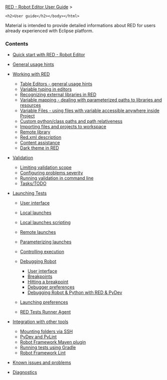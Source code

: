 <html>
<head>
<link href="PLUGINS_ROOT/org.robotframework.ide.eclipse.main.plugin.doc.user/help/style.css" rel="stylesheet" type="text/css"/>
</head>
<body>
<a href="..\index.html">RED - Robot Editor User Guide</a> &gt; 

	<h2>User guide</h2></body></html>

Material is intended to provide detailed informations about RED for users already experienced with 	Eclipse platform.	

### Contents

*   [Quick start with RED - Robot Editor](quick_start.md)
*   [General usage hints](general.md)
*   [Working with RED](working_with_red.md)
    
    *   [Table Editors - general usage hints](working_with_red\table_general.md)
    *   [Variable typing in editors](working_with_red\variable_typing.md)
    *   [Recognizing external libraries in RED](working_with_red\libs.md)
    *   [Variable mapping - dealing with parameterized paths to libraries and resources](working_with_red\variable_mapping.md)
    *   [Variable Files - using files with variable accessible anywhere inside Project](working_with_red\variable_files.md)
    *   [Custom python/class paths and path relativeness](working_with_red\custom_paths_relatve.md)
    *   [Importing files and projects to workspace](working_with_red\importing.md)
    *   [Remote library](working_with_red\remote_library.md)
    *   [Red.xml description](working_with_red\red_xml.md)
    *   [Content assistance](working_with_red\content_assist.md)
    *   [Dark theme in RED](working_with_red\dark_theme.md)
    
    
    
*   [Validation](validation.md)
    
    *   [Limiting validation scope](validation\scope.md)
    *   [Configuring problems severity](validation\validation_preferences.md)
    *   [Running validation in command line](validation\headless.md)
    *   [Tasks/TODO](validation\tasks.md)
    
    
    
*   [Launching Tests](launching.md)
    
    *   [User interface](launching\ui_elements.md)
    *   [Local launches](launching\local_launch.md)
    *   [Local launches scripting](launching\local_launch_scripting.md)
    *   [Remote launches](launching\remote_launch.md)
    *   [Parameterizing launches](launching\string_substitution.md)
    *   [Controlling execution](launching\exec_control.md)
    *   [Debugging Robot](launching\debug.md)
        
        *   [User interface](launching\debug\ui_elements.md)
        *   [Breakpoints](launching\debug\breakpoints.md)
        *   [Hitting a breakpoint](launching\debug\hitting_a_breakpoint.md)
        *   [Debugger preferences](launching\debug\preferences.md)
        *   [Debugging Robot &amp; Python with RED &amp; PyDev](launching\debug\robot_python_debug.md)
        
        
        
    *   [Launching preferences](launching\launch_prefs.md)
    *   [RED Tests Runner Agent](launching\red_agent.md)
    
    
    
*   [Integration with other tools](tools_integration.md)
    
    *   [Mounting folders via SSH](tools_integration\virtual_folders.md)
    *   [PyDev and PyLint](tools_integration\red_pylint.md)
    *   [Robot Framework Maven plugin](tools_integration\maven.md)
    *   [Running tests using Gradle](tools_integration\gradle.md)
    *   [Robot Framework Lint](tools_integration\rflint.md)
    
    
    
*   [Known issues and problems](known_issues.md)
*   [Diagnostics](diagnostics.md)